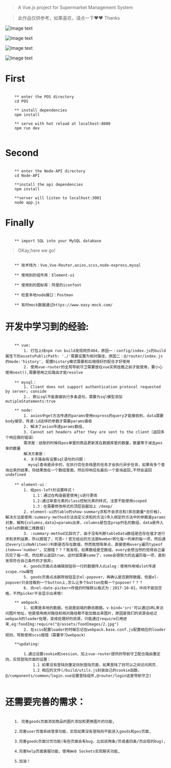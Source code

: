 > A Vue.js project for Supermarket Management System

> 此作品仅供参考，如果喜欢，请点一下❤❤ Thanks

![Image text](https://github.com/PipiHua/Supermarket_Management_System/blob/master/POS/src/assets/images/login.png)

![Image text](https://github.com/PipiHua/Supermarket_Management_System/blob/master/POS/src/assets/images/loginSuccess.png)

![Image text](https://github.com/PipiHua/Supermarket_Management_System/blob/master/POS/src/assets/images/pos.png)

![Image text](https://github.com/PipiHua/Supermarket_Management_System/blob/master/POS/src/assets/images/goods.png)

# First 

``` 

    ** enter the POS directory
    cd POS

    ** install dependencies
    npm install

    ** serve with hot reload at localhost:8080
    npm run dev


```

# Second

```

    ** enter the Node-API directory
    cd Node-API

    **install the api dependencies
    npm install

    **server will listen to localhost:3001
    node app.js

```

# Finally

```

    ** import SQL into your MySQL database

```


> OKay,here we go!


```

    ** 技术栈为：Vue,Vue-Router,axios,scss,node-express,mysql

    ** 使用到的组件库：Element-ui

    ** 使用到的图标库：阿里的iconfont

    ** 检查本地node接口：Postman

    ** 有时mock数据通过https://www.easy-mock.com/

```

# 开发中学习到的经验:

```

    ** vue:
        1. 打包上线npm run build发现网页404，原因一：config/index.js的build属性下的assetsPublicPath: './'需要设置为相对路径，原因二：@/router/index.js的mode:'history', 配置history模式需要和后端很好的配合才好使用
        2. 使用vue-router的全局导航守卫需要放在vue实例挂载之前才能使用，要小心使用next(),需要使用之后路由才能resolve

    ** mysql：
        1. Client does not support authentication protocol requested by server; conside
        2.. 默认sql不能直接执行多条语句，需要为sql模型添加mutipleStatements:true

    ** node:
        1. axios中get方法传递的params使用express的query才能接收到，data需要body接受，传递:id这样的参数才需要params接收
        2. 解决了axios传递params数组,
        3. Cannot set headers after they are sent to the client（返回多个响应报的错误）
        需求是：结账的时候将pos单里的商品更新其在数据库里的数量，数量等于减去pos单的数量
        解决方案是：
        4. 关于路由有设置sql语句的问题：
          mysql查询是异步的，在执行完任务栈里的任务才会执行异步任务，如果有多个查询出来的结果，将结果放在一个数组里面，然后将响应在最后一个查询返回,不然会返回undefined

    ** element-ui：
        1. 给pos-left栏设置样式！
            1.1：通过在构造器里使用js进行更改
            1.2:通过审查元素的class控制元素的样式，注意不能使用scoped
            1.3：在需要修改样式的顶层容器加上 /deep/
        2. element-ui的table的show-summary求和不会求总和(即总数量*总价格)，解决方法是使用:summary-method方法自定义求和的方法(传入绑定的方法中的参数是params对象，解构{columns,data}=params出来，columns是包含prop列名的数组，data是传入table的数据二维数组)
        3. :summary-method又踩坑了，由于没有判断tableData数组是否存在值才进行求和求积运算，所以报错了，可恶~！官方给出的方法是Number转化每一列单的每一项，然后通过every(isNaN(item))判断是否存在数值，然而我想简单点，直接使用every遍历typeof item==='number'，又报错？？？我发现，如果数组是空数组，every会想当然的觉得自己遍历完了每一项，然后默认返回true，这时就需要some了，some会很努力的去遍历每一项，直到发现符合自己条件的才放弃;
        4. goods页面点击编辑按钮将一行的数据传入dialog：使用作用域slot传递scope.row属性
        5. goods页面点击删除按钮显示el-popover，再确认是否删除数据，但是el-popover只会挂载到一个button上,怎么让多个button挂载一个popover？？？
        6. 向<el-date-picker>传值的时候默认格式为：2017-10-01，中间不能加空格，不然picker不会显示出来哦!
    
    ** webpack:
        1. 如果是本地的数据，也就是前端的静态数据。v-bind='src'可以通过URL来访问图片地址，但是使用绝对路径和相对路径都不能加载出来图片，原因是我们的资源会经过webpack的loader处理，变成处理好的资源，只能通过require引用进来,eg:foodImg:require("@/assets/foodImages/2.jpg")
        2. 在scss配置loader的时候忘记在webpack.base.conf.js配置相应的loader规则，导致使用scss报错（需要学习webpack）

    **updating:

        1.通过设置cookie和session，加上vue-router提供的导航守卫配合路由重定向，实现登陆页面的设置：
            1.1 如果没有登陆则重定向到登陆页面，如果登陆了则可以之间访问网页.
            1.2 相应的文件(/build/utils.js封装自己的cookie函数，@/components/common/login.vue设置登陆组件,@router/login这是导航守卫)


```

# 还需要完善的需求：
```

    1. 完善goods页面添加商品的图片添加和更换图片的功能,

    2.完善user页面系统登录功能，实现如果没有登陆则不能进入goods和pos页面,

    3.完善goods页面分页功能(有些页面会有bug，比如说两条/页或者四条/页出现的bug),

    4.完善help页面客服功能，使用Web Sockets实现聊天功能,

    5.加油！

```
